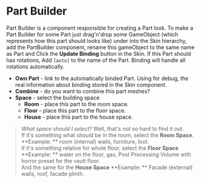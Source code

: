 # **Part Builder**

Part Builder is a component responsible for creating a Part look.
To make a Part Builder for some Part just drag'n'drop some GameObject (which represents how this part should looks like) under into the Skin hierarchy, add the PartBuilder component, rename this gameObject to the same name as Part and Click the **Update Binding** button in the Skin. If this Part should has rotations, Add `[auto]` to the name of the Part. Binding will handle all rotations automatically. 

- **Own Part** - link to the automatically binded Part. Using for debug, the real information about binding stored in the Skin component. 
- **Combine** - do you want to combine this part meshes? 
- **Space** - select the building space
   - **Room** - place this part to the room space.
   - **Floor** - place this part to the floor space.
   - **House** - place this part to the house space.

> *What space should I select?*
> Well, that's not so hard to find it out. <br/>
> If it's something what should be in the room, select the **Room Space**.
> **Example: ** room (internal) walls, furniture, loot. <br/>
> If it's something relative for whole floor, select the **Floor Space**
> **Example: ** water on the floor, gas, Post Processing Volume with horror preset for the vault floor. <br/>
> And the same for the **House Space**
> **Example: ** Facade (external) walls, roof, facade plinth.